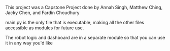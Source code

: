 This project was a Capstone Project done by Annah Singh, Matthew Ching, Jacky Chen, and Fardin Choudhury

main.py is the only file that is executable, making all the other files accessible as modules for future use.

The robot logic and dashboard are in a separate module so that you can use it in any way you'd like
